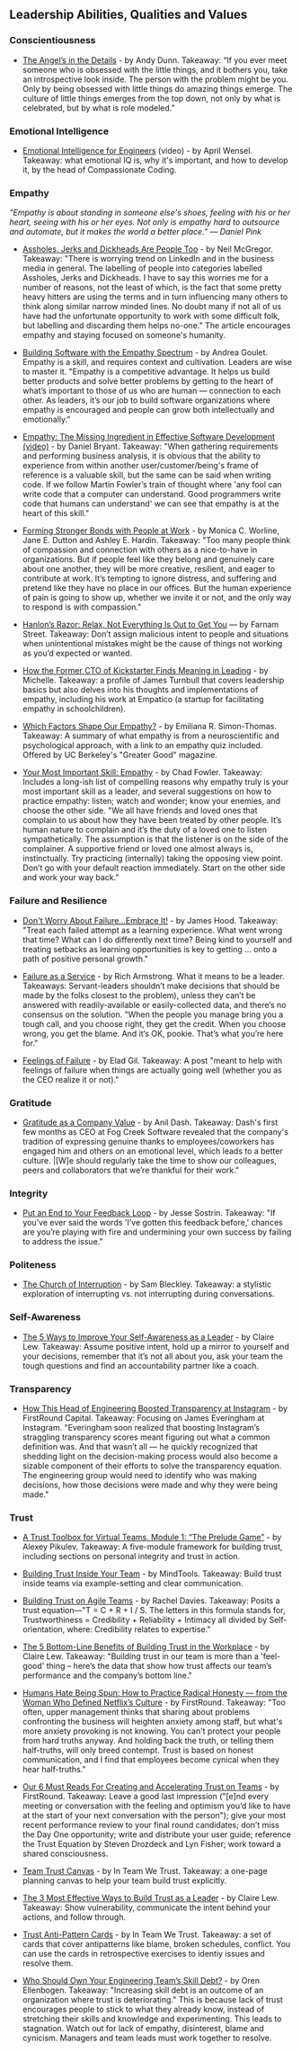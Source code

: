 ## Leadership Abilities, Qualities and Values

### Conscientiousness

- [The Angel’s in the Details](https://medium.com/@dunn/make-a-big-deal-about-the-little-things-49044db95b3f) - by Andy Dunn. Takeaway: “If you ever meet someone who is obsessed with the little things, and it bothers you, take an introspective look inside. The person with the problem might be you. Only by being obsessed with little things do amazing things emerge. The culture of little things emerges from the top down, not only by what is celebrated, but by what is role modeled.”

### Emotional Intelligence 

- [Emotional Intelligence for Engineers](https://www.youtube.com/watch?v=SJnVhkEx8Cs) (video) - by April Wensel. Takeaway: what emotional IQ is, why it's important, and how to develop it, by the head of Compassionate Coding.

### Empathy
*"Empathy is about standing in someone else's shoes, feeling with his or her heart, seeing with his or her eyes. Not only is empathy hard to outsource and automate, but it makes the world a better place." — Daniel Pink*

- [Assholes, Jerks and Dickheads Are People Too](https://www.linkedin.com/pulse/assholes-jerks-dickheads-people-too-neil-mcgregor) - by Neil McGregor. Takeaway: "There is worrying trend on LinkedIn and in the business media in general. The labelling of people into categories labelled Assholes, Jerks and Dickheads. I have to say this worries me for a number of reasons, not the least of which, is the fact that some pretty heavy hitters are using the terms and in turn influencing many others to think along similar narrow minded lines. No doubt many if not all of us have had the unfortunate opportunity to work with some difficult folk, but labelling and discarding them helps no-one." The article encourages empathy and staying focused on someone's humanity.

- [Building Software with the Empathy Spectrum](http://corgibytes.com/blog/2016/05/27/empathy-spectrum/) - by Andrea Goulet. Empathy is a skill, and requires context and cultivation. Leaders are wise to master it. "Empathy is a competitive advantage. It helps us build better products and solve better problems by getting to the heart of what’s important to those of us who are human — connection to each other. As leaders, it’s our job to build software organizations where empathy is encouraged and people can grow both intellectually and emotionally."

- [Empathy: The Missing Ingredient in Effective Software Development (video)](https://www.youtube.com/watch?v=XXM7sJEjB0U) - by Daniel Bryant. Takeaway: "When gathering requirements and performing business analysis, it is obvious that the ability to experience from within another user/customer/being's frame of reference is a valuable skill, but the same can be said when writing code. If we follow Martin Fowler’s train of thought where 'any fool can write code that a computer can understand. Good programmers write code that humans can understand' we can see that empathy is at the heart of this skill."

- [Forming Stronger Bonds with People at Work](https://hbr.org/2017/10/forming-stronger-bonds-with-people-at-work) - by Monica C. Worline, Jane E. Dutton and Ashley E. Hardin. Takeaway: "Too many people think of compassion and connection with others as a nice-to-have in organizations. But if people feel like they belong and genuinely care about one another, they will be more creative, resilient, and eager to contribute at work. It’s tempting to ignore distress, and suffering and pretend like they have no place in our offices. But the human experience of pain is going to show up, whether we invite it or not, and the only way to respond is with compassion."

- [Hanlon’s Razor: Relax, Not Everything Is Out to Get You](https://www.fs.blog/2017/04/mental-model-hanlons-razor/) — by Farnam Street. Takeaway: Don’t assign malicious intent to people and situations when unintentional mistakes might be the cause of things not working as you’d expected or wanted.

- [How the Former CTO of Kickstarter Finds Meaning in Leading](https://blog.clubhouse.io/how-the-former-cto-of-kickstarter-finds-meaning-in-leading-e8f5a67044b6) - by Michelle. Takeaway: a profile of James Turnbull that covers leadership basics but also delves into his thoughts and implementations of empathy, including his work at Empatico (a startup for facilitating empathy in schoolchildren).

- [Which Factors Shape Our Empathy?](https://greatergood.berkeley.edu/article/item/which_factors_shape_our_empathy) - by Emiliana R. Simon-Thomas. Takeaway: A summary of what empathy is from a neuroscientific and psychological approach, with a link to an empathy quiz included. Offered by UC Berkeley's "Greater Good" magazine.

- [Your Most Important Skill: Empathy](http://chadfowler.com/2014/01/19/empathy.html) - by Chad Fowler. Takeaway: Includes a long-ish list of compelling reasons why empathy truly is your most important skill as a leader, and several suggestions on how to practice empathy: listen; watch and wonder; know your enemies, and choose the other side. "We all have friends and loved ones that complain to us about how they have been treated by other people. It’s human nature to complain and it’s the duty of a loved one to listen sympathetically. The assumption is that the listener is on the side of the complainer. A supportive friend or loved one almost always is, instinctually. Try practicing (internally) taking the opposing view point. Don’t go with your default reaction immediately. Start on the other side and work your way back."

### Failure and Resilience

- [Don't Worry About Failure...Embrace It!](https://dev.to/jlhcoder/dont-worry-about-failureembrace-it) - by James Hood. Takeaway: "Treat each failed attempt as a learning experience. What went wrong that time? What can I do differently next time? Being kind to yourself and treating setbacks as learning opportunities is key to getting ... onto a path of positive personal growth."

- [Failure as a Service](https://medium.com/servant-leadership/failure-as-a-service-937473b0c9b8) - by Rich Armstrong. What it means to be a leader. Takeaways: Servant-leaders shouldn’t make decisions that should be made by the folks closest to the problem), unless they can’t be answered with readily-available or easily-collected data, and there’s no consensus on the solution. "When the people you manage bring you a tough call, and you choose right, they get the credit. When you choose wrong, you get the blame. And it’s OK, pookie. That’s what you’re here for."

- [Feelings of Failure](http://blog.eladgil.com/2017/08/feelings-of-failure.html) - by Elad Gil. Takeaway: A post "meant to help with feelings of failure when things are actually going well (whether you as the CEO realize it or not)."

### Gratitude

- [Gratitude as a Company Value](https://medium.com/make-better-software/gratitude-as-a-company-value-4bc9c8f0a4fc) - by Anil Dash. Takeaway: Dash's first few months as CEO at Fog Creek Software revealed that the company's tradition of expressing genuine thanks to employees/coworkers has engaged him and others on an emotional level, which leads to a better culture. |[W]e should regularly take the time to show our colleagues, peers and collaborators that we’re thankful for their work."

### Integrity

- [Put an End to Your Feedback Loop](https://www.strategy-business.com/blog/Put-an-End-to-Your-Feedback-Loop) - by Jesse Sostrin. Takeaway: "If you’ve ever said the words 'I’ve gotten this feedback before,' chances are you’re playing with fire and undermining your own success by failing to address the issue."

### Politeness
- [The Church of Interruption](https://sambleckley.com/writing/church-of-interruption.html) - by Sam Bleckley. Takeaway: a stylistic exploration of interrupting vs. not interrupting during conversations.

### Self-Awareness

- [The 5 Ways to Improve Your Self-Awareness as a Leader](https://blog.knowyourcompany.com/the-5-ways-to-improve-your-self-awareness-as-a-leader-2f1464e5b00) - by Claire Lew. Takeaway: Assume positive intent, hold up a mirror to yourself and your decisions, remember that it’s not all about you, ask your team the tough questions and find an accountability partner like a coach.

### Transparency
- [How This Head of Engineering Boosted Transparency at Instagram](https://firstround.com/review/how-this-head-of-engineering-boosted-transparency-at-instagram/) - by FirstRound Capital. Takeaway: Focusing on James Everingham at Instagram. "Everingham soon realized that boosting Instagram’s straggling transparency scores meant figuring out what a common definition was. And that wasn’t all — he quickly recognized that shedding light on the decision-making process would also become a sizable component of their efforts to solve the transparency equation. The engineering group would need to identify who was making decisions, how those decisions were made and why they were being made."

### Trust

- [A Trust Toolbox for Virtual Teams. Module 1: “The Prelude Game”](https://inteamwetrust.com/2016/06/22/trust-toolbox-for-virtual-teams-module-1/) - by Alexey Pikulev. Takeaway: A five-module framework for building trust, including sections on personal integrity and trust in action.

- [Building Trust Inside Your Team](https://www.mindtools.com/pages/article/building-trust-team.htm) - by MindTools. Takeaway: Build trust inside teams via example-setting and clear communication.

- [Building Trust on Agile Teams](http://agilecoach.typepad.com/agile-coaching/2010/08/building-trust.html) - by Rachel Davies. Takeaway: Posits a trust equation—"T = C + R + I / S. The letters in this formula stands for, Trustworthiness = Credibility + Reliability + Intimacy all divided by Self-orientation, where: Credibility relates to expertise."

- [The 5 Bottom-Line Benefits of Building Trust in the Workplace](https://knowyourteam.com/blog/2019/02/01/the-bottom-line-benefits-of-building-trust-in-the-workplace) - by Claire Lew. Takeaway: "Building trust in our team is more than a 'feel-good' thing – here’s the data that show how trust affects our team’s performance and the company’s bottom line."  

- [Humans Hate Being Spun: How to Practice Radical Honesty — from the Woman Who Defined Netflix’s Culture](http://firstround.com/review/humans-hate-being-spun-how-to-practice-radical-honesty-from-the-woman-who-defined-netflixs-culture/) - by FirstRound. Takeaway: "Too often, upper management thinks that sharing about problems confronting the business will heighten anxiety among staff, but what's more anxiety provoking is not knowing. You can't protect your people from hard truths anyway. And holding back the truth, or telling them half-truths, will only breed contempt. Trust is based on honest communication, and I find that employees become cynical when they hear half-truths."

- [Our 6 Must Reads For Creating and Accelerating Trust on Teams](http://firstround.com/review/our-6-must-reads-for-creating-and-accelerating-trust-on-teams/) - by FirstRound. Takeaway: Leave a good last impression ("[e]nd every meeting or conversation with the feeling and optimism you’d like to have at the start of your next conversation with the person"); give your most recent performance review to your final round candidates; don’t miss the Day One opportunity; write and distribute your user guide; reference the Trust Equation by Steven Drozdeck and Lyn Fisher; work toward a shared consciousness.

- [Team Trust Canvas](https://inteamwetrust.com/team-trust-toolbox/team-trust-canvas/) - by In Team We Trust. Takeaway: a one-page planning canvas to help your team build trust explicitly.

- [The 3 Most Effective Ways to Build Trust as a Leader](https://knowyourteam.com/blog/2019/02/12/the-3-most-effective-ways-to-build-trust-as-a-leader/) - by Claire Lew. Takeaway: Show vulnerability, communicate the intent behind your actions, and follow through.

- [Trust Anti-Pattern Cards](https://inteamwetrust.com/team-trust-toolbox/trust-anti-pattern-cards/) - by In Team We Trust. Takeaway: a set of cards that cover antipatterns like blame, broken schedules, conflict. You can use the cards in retrospective exercises to identiy issues and resolve them.

- [Who Should Own Your Engineering Team’s Skill Debt?](https://medium.com/@orenellenbogen/who-should-own-your-engineering-team-s-skill-debt-3c3f07bbefe9) - by Oren Ellenbogen. Takeaway: "Increasing skill debt is an outcome of an organization where trust is deteriorating." This is because lack of trust encourages people to stick to what they already know, instead of stretching their skills and knowledge and experimenting. This leads to stagnation. Watch out for lack of empathy, disinterest, blame and cynicism. Managers and team leads must work together to resolve.
